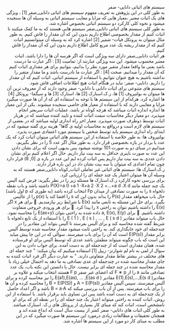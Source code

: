 <div dir="rtl">
سیستم های اثباتی دانایی- صفر
</div>
<div dir="rtl">
به طور کلی در این پژوهش به تعریف مفهوم سیستم های اثباتی
دانایی_صفر [1] ، ویژگی های یک اثبات معتبر ،معیار هایی که مزایا و
معایب سیستم اثباتی به وسیله آن ها سنجیده میشود و نحوه کلی کارکرد دو
سیستم اثباتی بخصوص اشاره شد.
</div>
<div dir="rtl">
به طور کلی سیستم های اثباتی دانایی_صفر سیستم هایی هستند که
به ما کمک میکنند تا اثبات کنیم از مقدار بخصوصی اطلاع داریم بدون
این که آن مقدار را فاش کنیم. به طور مثال میتوان به پروتکل فیات-
شمیر [2] اشاره کرد که به وسیله آن میتوانستیم اثبات کنیم که از مقدار
ریشه یک عدد مربع کامل اطلاع داریم بدون این که آن مقدار را فاش
کنیم.
</div>
<div dir="rtl">
هر اثبات دانایی_صفر دارای سه ویژگی است که اگر هرسه آن ها
را دارا باشد، اثبات معتبر محسوب میشود. این سه ویژگی عبارتند از:
تمامیت [3] : اگر عبارت ما درست باشد یعنی ما واقعا مقدار متغیر مورد
نظر را بدانیم، بتوانیم برای هر مقداری اثبات کنیم که آن مقدار را میدانیم.
صحت [4] : اگر عبارت ما نادرست باشد و ما مقدار متغیر را نداشته باشیم
به هیچ عنوان نتوانیم با استفاده از سیستم اثباتی، اثبات کنیم که آن مقدار
را داریم.
دانایی- صفر: نباید در هنگام اثبات هیچ اطلاعات اضافی فاش شود.
</div>
<div dir="rtl">
سیستم های متنوعی برای اثبات دانایی با دانایی- صفر وجود دارند
که از معروف ترین آن ها میتوان به بولتپروف [1] ها، ز.ک.اسنارک [2] ها،
استارک [3] ها و سیگما- پروتکل [4] ها اشاره کرد. هرکدام از این سیستم ها
با توجه به استفاده ای که از آن ها صورت میگیرد مزایا و معایبی دارند
که با استفاده از معیار های خاصی سنجیده میشوند. یکی از این معیار ها
اندازه اندازه اثبات میباشد که هرچه کوتاه تر باشد، عملیات اثبات سریعتر
انجام میپذیرد. دو معیار دیگر محاسبات سمت اثبات کننده و تایید کننده
میباشند که در هربار اثبات توسط دوطرف صورت میپذیرد. معیار اخر
راه اندازی اولیه میباشد که در بعضی از سیستم های لازم است و درواقع
به محاسبات اولیه ی گاها&quot; هزینه بری گفته میشود که در ابتدای راه
اندازی سیستم باید توسط شخص یا سیستم مورد اعتمادی صورت پذیرد.
</div>
<div dir="rtl">
بولتپروف ها: به طور خلاصه با استفاده از این سیستم های اثباتی
میتوان اثبات کرد که یک عدد یا بردار در بازه بخصوصی قرار دارد. به
طور مثال اگر عدد 5 را در نظر بگیریم، میدانیم در مبنای دو به صورت
101 نوشته میشود پس بدیهی است که برای نشان دادن این عدد به
صورت باینری حداقل به سه بیت نیاز داریم. حال اگر اعلام کنیم برای
نشان دادن عددی به سه بیت نیاز داریم پس اثبات کرده ایم این عدد در
بازه ی [0, 8) قرار دارد چون تمام اعدادی که میتوان با سه بیت نشان
داد در این بازه قرار دارند.
</div>
<div dir="rtl">
ز.ک.اسنارک ها: سیستم های اثباتی غیر تعاملی اثبات_کوتاه
دانایی_صفر هستند که به وسیله آن ها میتوان اعتبار یک چند جمله ای را
ارزیابی کرد.
</div>
<div dir="rtl">
برای بررسی نحوه کارکرد ز.ک.اسنارک ها مسئله زیر را در نظر
بگیرید:
فرض کنید آلیس یک چند جمله مانند P(X)=a 0 +a 1 ⋅X+a 2 ⋅X 2 +…+a d .X d داشته
باشد و باب نقطه دلخواه s را به صورت تصادفی از میدان Fp انتخاب
کرده باشد (به طوری که p اول باشد) حال باب میخواهد مقدار P(s)
را بداند بدون این که s را افشا کند یا p(x) را از عالیس بگیرد. برای
حل این مسئله به تابعی مانند E(x) با شرایط زیر نیازمندیم.
 برای هر x اگر E(x) را داشته باشیم نتوان به راحتی x را پیدا کرد.
 برای هر ورودی خروجی متفاوت داشته باشیم.
 برای a, E(x), E(y) داده شده به راحتی بتوان E(ax+y) را محاسبه
نمود.
حال باب میتواند مقادیر E ( 1 ) , E ( s ) , … , E ( s d ) را با استفاده از یک تابع
دلخواه با شریط گفته شده محاسبه کند و برای آلیس بفرستد تا آلیس بتواند این
مقادیر را در چندجمله ای خود جایگذاری کند. به راحتی ثابت میشود مقدار
محاسبه شده توسط آلیس برابر مقدار E(P(s)) است که آن را برای باب میفرستد.
سوالی که در این جا پیش میاید این است که باب چگونه میتواند مطمئن
باشد عددی که توسط آلیس برای او فرستاده شده، همان مقداری است که از
چندجمله ای به دست آمده.
برای جواب دادن به این سوال از لمی به نام لم شوارتز- زیپل [1] استفاده
میکنیم که بیان میکند: &quot; چند جمله ای های مختلف در بیشتر نقاط مقدار
متفاوتی دارند. &quot; به عبارت دیگر اگر فرد اثبات کننده به جای مقدار
محاسبه شده در چندجمله ای عدی تصادفی به ما دهد به احتمال خیلی زیاد
با مقدار محاسبه شده در چند جمله ای برابر نیست.
حال با دانستن این نکته باب، یک عدد تصادفی مانند a را از F ∗ p که
اعضای غیر صفر F p هستند انتخاب میکند و علاوه بر
مقادیرE(1),E(s),…,E(s d )
مقادیر E(a1),E(as), … ,E(as d ) را نیز محاسبه کرده و برای آلیس میفرستد.
سپس آلیس مقادیر A = E(P(s)) و B = E(P(S)) را محاسبه کرده و آن
ها را برای باب میفرستد. پس از آن باب بررسی میکند که B = a⋅A
باشد و اگر اعداد حاصل از یک چندجمله ای به دست آمده باشد پس این
تساوی باید برقرار باشد.
با استفاده از این روش، اثبات کننده به راحتی میتواند اعتبار یک
چند جمله ای را در نقطه ای که برای او نامشخص است، اثبات کند که
مبنای کار بسیاری از پروتکل های ز.ک. اسنارک میباشد.
</div>
<div dir="rtl">
به طور کلی اثبات های دانایی- صفر کمتر از بیست سال است که
ابداع شده اند و همچنان تحقیقات و مطالعات زیادی درمورد این سیستم ها
صورت میگیرد که در این مطلب به مبنای کار دو مورد از این سیستم ها
اشاره شد.
</div>
